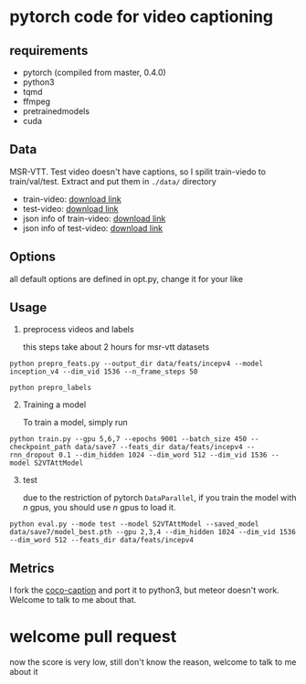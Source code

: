 # pytorch code for video captioning

## requirements
- pytorch (compiled from master, 0.4.0)
- python3
- tqmd
- ffmpeg
- pretrainedmodels
- cuda

## Data
MSR-VTT. Test video doesn't have captions, so I spilit train-viedo to train/val/test. Extract and put them in `./data/` directory
- train-video: [download link](https://drive.google.com/file/d/1Qi6Gn_l93SzrvmKQQu-drI90L-x8B0ly/view?usp=sharing)
- test-video: [download link](https://drive.google.com/file/d/10fPbEhD-ENVQihrRvKFvxcMzkDlhvf4Q/view?usp=sharing)
- json info of train-video: [download link](https://drive.google.com/file/d/1LcTtsAvfnHhUfHMiI4YkDgN7lF1-_-m7/view?usp=sharing)
- json info of test-video: [download link](https://drive.google.com/file/d/1Kgra0uMKDQssclNZXRLfbj9UQgBv-1YE/view?usp=sharing)

## Options
all default options are defined in opt.py, change it for your like

## Usage
1. preprocess videos and labels


    this steps take about 2 hours for msr-vtt datasets
```
python prepro_feats.py --output_dir data/feats/incepv4 --model inception_v4 --dim_vid 1536 --n_frame_steps 50
```
```
python prepro_labels
```
2. Training a model

    To train a model, simply run
```
python train.py --gpu 5,6,7 --epochs 9001 --batch_size 450 --checkpoint_path data/save7 --feats_dir data/feats/incepv4 --rnn_dropout 0.1 --dim_hidden 1024 --dim_word 512 --dim_vid 1536 --model S2VTAttModel
```


3. test

    due to the restriction of pytorch `DataParallel`, if you train the model with *n* gpus, you should use *n* gpus to load it.

```
python eval.py --mode test --model S2VTAttModel --saved_model data/save7/model_best.pth --gpu 2,3,4 --dim_hidden 1024 --dim_vid 1536 --dim_word 512 --feats_dir data/feats/incepv4
```

## Metrics
I fork the [coco-caption](https://github.com/tylin/coco-caption) and port it to python3, but meteor doesn't work. Welcome to talk to me about that.

# welcome pull request
now the score is very low, still don't know the reason, welcome to talk to me about it
